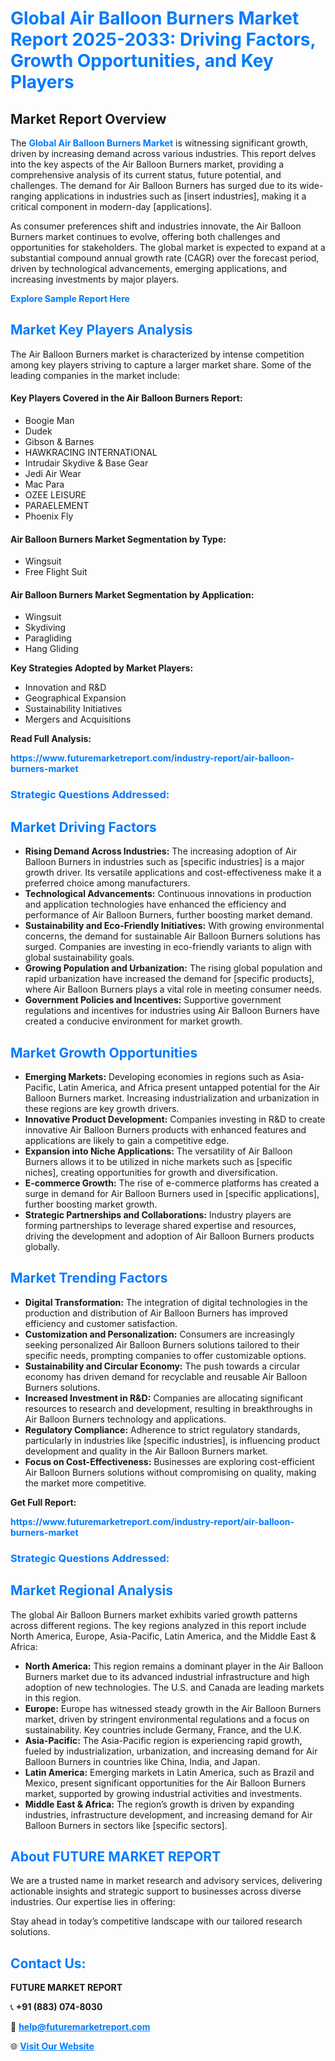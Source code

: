 <h1 style="color: #007BFF;">Global Air Balloon Burners Market Report 2025-2033: Driving Factors, Growth Opportunities, and Key Players</h1>

<section id="overview">
<h2>Market Report Overview</h2>
<p>The <a href="https://www.futuremarketreport.com/industry-report/air-balloon-burners-market" style="color: #007BFF; text-decoration: none;"><strong>Global Air Balloon Burners Market</strong></a> is witnessing significant growth, driven by increasing demand across various industries. This report delves into the key aspects of the Air Balloon Burners market, providing a comprehensive analysis of its current status, future potential, and challenges. The demand for Air Balloon Burners has surged due to its wide-ranging applications in industries such as [insert industries], making it a critical component in modern-day [applications].</p>
<p>As consumer preferences shift and industries innovate, the Air Balloon Burners market continues to evolve, offering both challenges and opportunities for stakeholders. The global market is expected to expand at a substantial compound annual growth rate (CAGR) over the forecast period, driven by technological advancements, emerging applications, and increasing investments by major players.</p>
</section>

<section id="overview">
<p><a href="https://www.futuremarketreport.com/request-sample/reportId=36136" style="color: #007BFF; text-decoration: none;"><strong>Explore Sample Report Here</strong></a></p>
</section>

<section id="key-players">
<h2 style="color: #007BFF;">Market Key Players Analysis</h2>
<p>The Air Balloon Burners market is characterized by intense competition among key players striving to capture a larger market share. Some of the leading companies in the market include:</p>
<h4>Key Players Covered in the Air Balloon Burners Report:</h4>
<ul><li>Boogie Man</li><li>Dudek</li><li>Gibson &amp; Barnes</li><li>HAWKRACING INTERNATIONAL</li><li>Intrudair Skydive &amp; Base Gear</li><li>Jedi Air Wear</li><li>Mac Para</li><li>OZEE LEISURE</li><li>PARAELEMENT</li><li>Phoenix Fly</li></ul>
<h4>Air Balloon Burners Market Segmentation by Type:</h4>
<ul><li>Wingsuit</li><li>Free Flight Suit</li></ul>

<h4>Air Balloon Burners Market Segmentation by Application:</h4>
<ul><li>Wingsuit</li><li>Skydiving</li><li>Paragliding</li><li>Hang Gliding</li></ul>
<p><strong>Key Strategies Adopted by Market Players:</strong></p>
<ul>
<li>Innovation and R&D</li>
<li>Geographical Expansion</li>
<li>Sustainability Initiatives</li>
<li>Mergers and Acquisitions</li>
</ul>
</section>

<section>
<p><strong>Read Full Analysis: </strong></p><a href="https://www.futuremarketreport.com/industry-report/air-balloon-burners-market" style="color: #007BFF; text-decoration: none;"><strong>https://www.futuremarketreport.com/industry-report/air-balloon-burners-market</strong></a>
<h3 style="color: #007BFF;">Strategic Questions Addressed:</h3>
</section>

<section id="driving-factors">
<h2 style="color: #007BFF;">Market Driving Factors</h2>
<ul>
<li><strong>Rising Demand Across Industries:</strong> The increasing adoption of Air Balloon Burners in industries such as [specific industries] is a major growth driver. Its versatile applications and cost-effectiveness make it a preferred choice among manufacturers.</li>
<li><strong>Technological Advancements:</strong> Continuous innovations in production and application technologies have enhanced the efficiency and performance of Air Balloon Burners, further boosting market demand.</li>
<li><strong>Sustainability and Eco-Friendly Initiatives:</strong> With growing environmental concerns, the demand for sustainable Air Balloon Burners solutions has surged. Companies are investing in eco-friendly variants to align with global sustainability goals.</li>
<li><strong>Growing Population and Urbanization:</strong> The rising global population and rapid urbanization have increased the demand for [specific products], where Air Balloon Burners plays a vital role in meeting consumer needs.</li>
<li><strong>Government Policies and Incentives:</strong> Supportive government regulations and incentives for industries using Air Balloon Burners have created a conducive environment for market growth.</li>
</ul>
</section>

<section id="growth-opportunities">
<h2 style="color: #007BFF;">Market Growth Opportunities</h2>
<ul>
<li><strong>Emerging Markets:</strong> Developing economies in regions such as Asia-Pacific, Latin America, and Africa present untapped potential for the Air Balloon Burners market. Increasing industrialization and urbanization in these regions are key growth drivers.</li>
<li><strong>Innovative Product Development:</strong> Companies investing in R&D to create innovative Air Balloon Burners products with enhanced features and applications are likely to gain a competitive edge.</li>
<li><strong>Expansion into Niche Applications:</strong> The versatility of Air Balloon Burners allows it to be utilized in niche markets such as [specific niches], creating opportunities for growth and diversification.</li>
<li><strong>E-commerce Growth:</strong> The rise of e-commerce platforms has created a surge in demand for Air Balloon Burners used in [specific applications], further boosting market growth.</li>
<li><strong>Strategic Partnerships and Collaborations:</strong> Industry players are forming partnerships to leverage shared expertise and resources, driving the development and adoption of Air Balloon Burners products globally.</li>
</ul>
</section>

<section id="trending-factors">
<h2 style="color: #007BFF;">Market Trending Factors</h2>
<ul>
<li><strong>Digital Transformation:</strong> The integration of digital technologies in the production and distribution of Air Balloon Burners has improved efficiency and customer satisfaction.</li>
<li><strong>Customization and Personalization:</strong> Consumers are increasingly seeking personalized Air Balloon Burners solutions tailored to their specific needs, prompting companies to offer customizable options.</li>
<li><strong>Sustainability and Circular Economy:</strong> The push towards a circular economy has driven demand for recyclable and reusable Air Balloon Burners solutions.</li>
<li><strong>Increased Investment in R&D:</strong> Companies are allocating significant resources to research and development, resulting in breakthroughs in Air Balloon Burners technology and applications.</li>
<li><strong>Regulatory Compliance:</strong> Adherence to strict regulatory standards, particularly in industries like [specific industries], is influencing product development and quality in the Air Balloon Burners market.</li>
<li><strong>Focus on Cost-Effectiveness:</strong> Businesses are exploring cost-efficient Air Balloon Burners solutions without compromising on quality, making the market more competitive.</li>
</ul>
</section>

<section>
<p><strong>Get Full Report: </strong></p><a href="https://www.futuremarketreport.com/industry-report/air-balloon-burners-market" style="color: #007BFF; text-decoration: none;"><strong>https://www.futuremarketreport.com/industry-report/air-balloon-burners-market</strong></a>
<h3 style="color: #007BFF;">Strategic Questions Addressed:</h3>
</section>


<section id="regional-analysis">
<h2 style="color: #007BFF;">Market Regional Analysis</h2>
<p>The global Air Balloon Burners market exhibits varied growth patterns across different regions. The key regions analyzed in this report include North America, Europe, Asia-Pacific, Latin America, and the Middle East & Africa:</p>
<ul>
<li><strong>North America:</strong> This region remains a dominant player in the Air Balloon Burners market due to its advanced industrial infrastructure and high adoption of new technologies. The U.S. and Canada are leading markets in this region.</li>
<li><strong>Europe:</strong> Europe has witnessed steady growth in the Air Balloon Burners market, driven by stringent environmental regulations and a focus on sustainability. Key countries include Germany, France, and the U.K.</li>
<li><strong>Asia-Pacific:</strong> The Asia-Pacific region is experiencing rapid growth, fueled by industrialization, urbanization, and increasing demand for Air Balloon Burners in countries like China, India, and Japan.</li>
<li><strong>Latin America:</strong> Emerging markets in Latin America, such as Brazil and Mexico, present significant opportunities for the Air Balloon Burners market, supported by growing industrial activities and investments.</li>
<li><strong>Middle East & Africa:</strong> The region’s growth is driven by expanding industries, infrastructure development, and increasing demand for Air Balloon Burners in sectors like [specific sectors].</li>
</ul>
</section>

<footer>
<h2 style="color: #007BFF;">About FUTURE MARKET REPORT</h2>
<p>We are a trusted name in market research and advisory services, delivering actionable insights and strategic support to businesses across diverse industries. Our expertise lies in offering:</p>

<p>Stay ahead in today’s competitive landscape with our tailored research solutions.</p>

<h2 style="color: #007BFF;">Contact Us:</h2>
<p><strong>FUTURE MARKET REPORT</strong></p>
<p>📞 <strong>+91 (883) 074-8030</strong></p>
<p>📧 <strong><a href="mailto:help@futuremarketreport.com" style="color: #007BFF;">help@futuremarketreport.com</a></strong></p>
<p>🌐 <strong><a href="https://www.futuremarketreport.com/" style="color: #007BFF;">Visit Our Website</a></strong></p>
</footer>